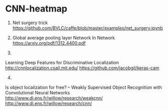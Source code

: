 # CNN-heatmap


1. Net surgery trick
https://github.com/BVLC/caffe/blob/master/examples/net_surgery.ipynb

2. Global average pooling layer
Network In Network
https://arxiv.org/pdf/1312.4400.pdf

3. 
Learning Deep Features for Discriminative Localization
http://cnnlocalization.csail.mit.edu/
https://github.com/jacobgil/keras-cam

4. 
Is object localization for free? – Weakly Supervised Object Recognition with Convolutional Neural Networks
http://www.di.ens.fr/willow/research/weakcnn/
http://www.di.ens.fr/willow/research/cnn/

